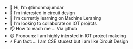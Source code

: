 - 👋 Hi, I’m @limonmajumdar
- 👀 I’m interested in circuit design
- 🌱 I’m currently learning on Machine Leraning
- 💞️ I’m looking to collaborate on IOT projrcts
- 📫 How to reach me ... Via github
- 😄 Pronouns: I am highly intersted in IOT project makeing
- ⚡ Fun fact: ... I am CSE studest but i am like Circuit Design

<!---
limonmajumdar/limonmajumdar is a ✨ special ✨ repository because its `README.md` (this file) appears on your GitHub profile.
You can click the Preview link to take a look at your changes.
--->
